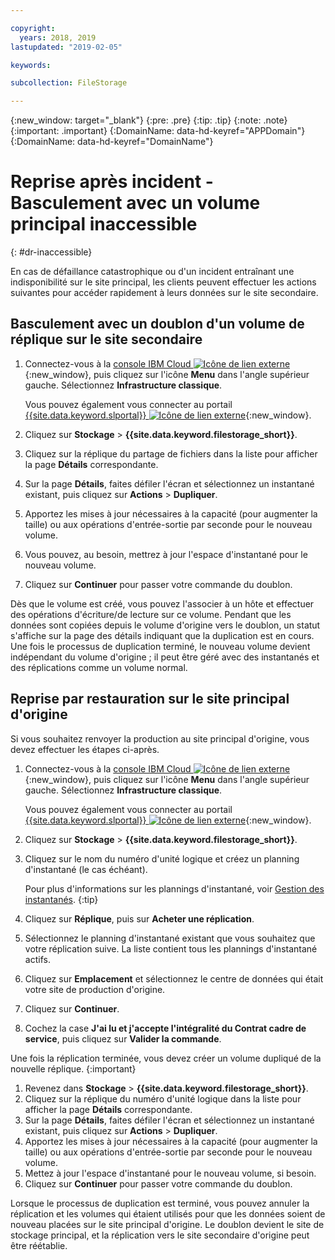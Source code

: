 ```yaml
---

copyright:
  years: 2018, 2019
lastupdated: "2019-02-05"

keywords:

subcollection: FileStorage

---
```

{:new_window: target="_blank"}
{:pre: .pre}
{:tip: .tip}
{:note: .note}
{:important: .important}
{:DomainName: data-hd-keyref="APPDomain"}
{:DomainName: data-hd-keyref="DomainName"}


# Reprise après incident - Basculement avec un volume principal inaccessible
{: #dr-inaccessible}

En cas de défaillance catastrophique ou d'un incident entraînant une indisponibilité sur le site principal, les clients peuvent effectuer les actions suivantes pour accéder rapidement à leurs données sur le site secondaire.

## Basculement avec un doublon d'un volume de réplique sur le site secondaire

1. Connectez-vous à la [console IBM Cloud ![Icône de lien externe](../../icons/launch-glyph.svg "Icône de lien externe")](https://{DomainName}/){:new_window}, puis cliquez sur l'icône **Menu** dans l'angle supérieur gauche. Sélectionnez **Infrastructure classique**.

   Vous pouvez également vous connecter au portail [{{site.data.keyword.slportal}} ![Icône de lien externe](../../icons/launch-glyph.svg "Icône de lien externe")](https://control.softlayer.com/){:new_window}.
2. Cliquez sur **Stockage** > **{{site.data.keyword.filestorage_short}}**.
3. Cliquez sur la réplique du partage de fichiers dans la liste pour afficher la page **Détails** correspondante.
4. Sur la page **Détails**, faites défiler l'écran et sélectionnez un instantané existant, puis cliquez sur **Actions** > **Dupliquer**.
5. Apportez les mises à jour nécessaires à la capacité (pour augmenter la taille) ou aux opérations d'entrée-sortie par seconde pour le nouveau volume.
6. Vous pouvez, au besoin, mettrez à jour l'espace d'instantané pour le nouveau volume.
7. Cliquez sur **Continuer** pour passer votre commande du doublon.

Dès que le volume est créé, vous pouvez l'associer à un hôte et effectuer des opérations d'écriture/de lecture sur ce volume. Pendant que les données sont copiées depuis le volume d'origine vers le doublon, un statut s'affiche sur la page des détails indiquant que la duplication est en cours. Une fois le processus de duplication terminé, le nouveau volume devient indépendant du volume d'origine ; il peut être géré avec des instantanés et des réplications comme un volume normal.

## Reprise par restauration sur le site principal d'origine

Si vous souhaitez renvoyer la production au site principal d'origine, vous devez effectuer les étapes ci-après.

1. Connectez-vous à la [console IBM Cloud ![Icône de lien externe](../../icons/launch-glyph.svg "Icône de lien externe")](https://{DomainName}/){:new_window}, puis cliquez sur l'icône **Menu** dans l'angle supérieur gauche. Sélectionnez **Infrastructure classique**.

   Vous pouvez également vous connecter au portail [{{site.data.keyword.slportal}} ![Icône de lien externe](../../icons/launch-glyph.svg "Icône de lien externe")](https://control.softlayer.com/){:new_window}.
2. Cliquez sur **Stockage** > **{{site.data.keyword.filestorage_short}}**.
3. Cliquez sur le nom du numéro d'unité logique et créez un planning d'instantané (le cas échéant).

   Pour plus d'informations sur les plannings d'instantané, voir [Gestion des instantanés](/docs/infrastructure/FileStorage?topic=FileStorage-managingSnapshots#addschedule).
   {:tip}
4. Cliquez sur **Réplique**, puis sur **Acheter une réplication**.
5. Sélectionnez le planning d'instantané existant que vous souhaitez que votre réplication suive. La liste contient tous les plannings d'instantané actifs.
6. Cliquez sur **Emplacement** et sélectionnez le centre de données qui était votre site de production d'origine.
7. Cliquez sur **Continuer**.
8. Cochez la case **J'ai lu et j'accepte l'intégralité du Contrat cadre de service**, puis cliquez sur **Valider la commande**.

Une fois la réplication terminée, vous devez créer un volume dupliqué de la nouvelle réplique.
{:important}

1. Revenez dans **Stockage** > **{{site.data.keyword.filestorage_short}}**.
2. Cliquez sur la réplique du numéro d'unité logique dans la liste pour afficher la page **Détails** correspondante.
3. Sur la page **Détails**, faites défiler l'écran et sélectionnez un instantané existant, puis cliquez sur **Actions** > **Dupliquer**.
4. Apportez les mises à jour nécessaires à la capacité (pour augmenter la taille) ou aux opérations d'entrée-sortie par seconde pour le nouveau volume.
5. Mettez à jour l'espace d'instantané pour le nouveau volume, si besoin.
6. Cliquez sur **Continuer** pour passer votre commande du doublon.

Lorsque le processus de duplication est terminé, vous pouvez annuler la réplication et les volumes qui étaient utilisés pour que les données soient de nouveau placées sur le site principal d'origine. Le doublon devient le site de stockage principal, et la réplication vers le site secondaire d'origine peut être réétablie.
